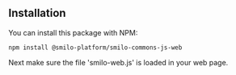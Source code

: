 ## Installation

You can install this package with NPM:

```
npm install @smilo-platform/smilo-commons-js-web
```

Next make sure the file 'smilo-web.js' is loaded in your web page.

